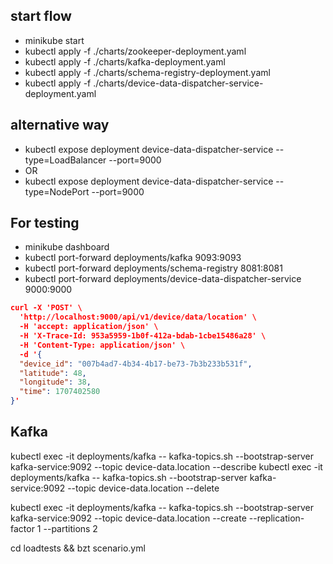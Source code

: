 ## start flow
- minikube start
- kubectl apply -f ./charts/zookeeper-deployment.yaml
- kubectl apply -f ./charts/kafka-deployment.yaml
- kubectl apply -f ./charts/schema-registry-deployment.yaml
- kubectl apply -f ./charts/device-data-dispatcher-service-deployment.yaml

## alternative way
- kubectl expose deployment device-data-dispatcher-service --type=LoadBalancer --port=9000
- OR
- kubectl expose deployment device-data-dispatcher-service --type=NodePort --port=9000


## For testing
- minikube dashboard
- kubectl port-forward deployments/kafka  9093:9093
- kubectl port-forward deployments/schema-registry 8081:8081
- kubectl port-forward deployments/device-data-dispatcher-service 9000:9000

```json
curl -X 'POST' \
  'http://localhost:9000/api/v1/device/data/location' \
  -H 'accept: application/json' \
  -H 'X-Trace-Id: 953a5959-1b0f-412a-bdab-1cbe15486a28' \
  -H 'Content-Type: application/json' \
  -d '{
  "device_id": "007b4ad7-4b34-4b17-be73-7b3b233b531f",
  "latitude": 48,
  "longitude": 38,
  "time": 1707402580
}'
```


## Kafka
kubectl exec -it deployments/kafka  -- kafka-topics.sh --bootstrap-server kafka-service:9092 --topic device-data.location --describe
kubectl exec -it deployments/kafka  -- kafka-topics.sh --bootstrap-server kafka-service:9092 --topic device-data.location --delete

kubectl exec -it deployments/kafka -- kafka-topics.sh --bootstrap-server kafka-service:9092 --topic device-data.location --create --replication-factor 1 --partitions 2


cd loadtests && bzt scenario.yml